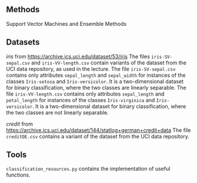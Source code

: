 ## Methods
Support Vector Machines and Ensemble Methods

## Datasets

*iris* from <https://archive.ics.uci.edu/dataset/53/iris>
The files `iris-SV-sepal.csv` and `iris-VV-length.csv` contain variants of the dataset from the UCI data repository, as used in the lecture.
The file `iris-SV-sepal.csv` contains only attributes `sepal_length` and `sepal_width` for instances of the classes `Iris-setosa` and `Iris-versicolor`. It is a two-dimensional dataset for binary classification, where the two classes are linearly separable.
The file `iris-VV-length.csv` contains only attributes `sepal_length` and `petal_length` for instances of the classes `Iris-virginica` and `Iris-versicolor`. It is a two-dimensional dataset for binary classification, where the two classes are not linearly separable.

*credit* from <https://archive.ics.uci.edu/dataset/144/statlog+german+credit+data>
The file `creditDE.csv` contains a variant of the dataset from the UCI data repository.


## Tools

`classification_resources.py` contains the implementation of useful functions.